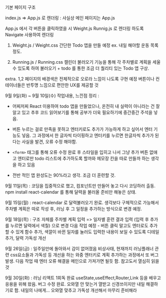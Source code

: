 기본 페이지 구조 

index.js => App.js 로 렌더링 : 사실상 메인 페이지는 App.js 

App.js 에서 각 버튼을 클릭하였을 시 Weight.js Runnig.js 로 렌더링 하도록 Navigate 사용하여 렌더링

1. Weight.js / Weight.css 
간단한 Todo 앱을 만들 예정 ex. 내일 해야할 운동 목록 정도.



2. Running.js / Running.css 
캘린더 불러오기 기능을 통해 각 주차별로 계획을 세울 수 있도록 하여 
불러오기 + todo 를 통한 조금 더 퀄리티 있는 Todo 앱 구상. 

extra. 
1,2 페이지의 배경색은 전체적으로 오로라 느낌이 나도록 구현 예정
버튼이나 컨테이너들은 반투명 느낌으로 편안한 UX를 제공할 것



9월 9일(화) ~ 9월 10일(수) 작업내용, 느낀점 정리 :

+ 어찌저찌 React 이용하여 todo 앱을 만들었으나, 온전히 내 실력이 아니라는 건 잘 알고 있고 추후 코드 읽어보기를 통해 공부가 더욱 필요하기에 중간중간 주석을 넣음.
+ 버튼 누르는 걸로 만족을 못하고 엔터키로도 추가가 가능하게 하고 싶어서 엔터 기능도 넣음. 그 과정에서 한 글자씩 타이핑하고 엔터키를 누르면 한글자씩 추가가 된다는 사실을 발견, 오류 수정 해야함. 
+ `<form>` 태그를 통해 오류 수정 완료 후 스타일을 입히고 나서 그냥 추가 버튼 없애고 엔터로만 todo 리스트에 추가하도록 할까와 메모장 칸을 따로 만들까 하는 생각을 하고 있음

+ 전반 적인 앱 완성도는 90%라고 생각. 조금 더 훈련할 것.

9월 11일(목) : 코딩을 집중적으로 했고, 컴포넌트만 만들어 놓고 다시 코딩하러 출동. npm install react-calendar 를 통해 달력을 불러올 준비만 해놓은 상태.

9월 15일(월) : react-calendar 로 달력불러오기 완료. 생각보다 구체적으로 가능해서 주차별 계획은 따로 작성 후, 러닝 후 그 일정을 추가하는 방식으로 변경 예정. 

9월 18일(목) : 구조 자체를 주차별 계획 입력 => 일자별 훈련 결과 입력 (입력 후 추가를 누르면 달력에서 색칠) 으로 변경
다음 작업 예정 - 버튼 클릭 말고도 엔터로도 추가할 수 있게 함수 추가, 색깔이 바뀐 일자를 눌러도 입력한 내용이 보일 수 있도록 디테일 추가, 
달력 가독성 개선 

9월 26일(금) : 일주일만에 돌아와서 감이 없어졌음 비상사태, 현재까지 러닝플래너 관련 css요소들과 가독성 등 개선을 하는 와중 엔터키로 계획 추가하는 과정에서 또 버그 발생. 다음 작업 때 엔터 오류 해결을 메인으로 가져가면 될듯 함. 참고도서 열심히 읽을 것

9월 30일(화) : 러닝 리액트 1회독 완료 useState,useEffect,Router,Link 등을 배우고 응용을 위해 왔음. 버그 수정 완료.
오와열 안 맞는거 열받고 신경쓰이지만 내일 해결하기로 함. 
내일의 나에게... 오와열 맞추고 가독성 개선해서 마무리 준비해라